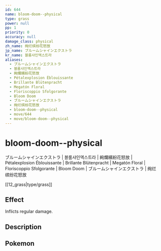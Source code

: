 ```yaml
---
id: 644
name: bloom-doom--physical
type: grass
power: null
pp: 1
priority: 0
accuracy: null
damage_class: physical
zh_name: 绚烂缤纷花怒放
jp_name: ブルームシャインエクストラ
kr_name: 블룸샤인엑스트라
aliases:
  - ブルームシャインエクストラ
  - 블룸샤인엑스트라
  - 絢爛繽紛花怒放
  - Pétalexplosion Éblouissante
  - Brillante Blütenpracht
  - Megatón Floral
  - Floriscoppio Sfolgorante
  - Bloom Doom
  - ブルームシャインエクストラ
  - 绚烂缤纷花怒放
  - bloom-doom--physical
  - move/644
  - move/bloom-doom--physical
---
```

# bloom-doom--physical
    
ブルームシャインエクストラ | 블룸샤인엑스트라 | 絢爛繽紛花怒放 | Pétalexplosion Éblouissante | Brillante Blütenpracht | Megatón Floral | Floriscoppio Sfolgorante | Bloom Doom | ブルームシャインエクストラ | 绚烂缤纷花怒放

[[12_grass|type/grass]]

## Effect

Inflicts regular damage.

## Description



## Pokemon



